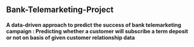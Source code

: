 ## Bank-Telemarketing-Project
#### A data-driven approach to predict the success of bank telemarketing  campaign : Predicting whether a customer will subscribe a term deposit or not on basis of given customer relationship data
